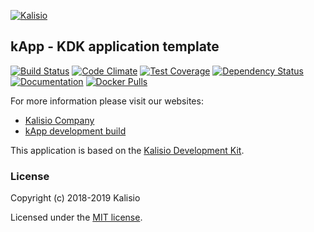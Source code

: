 [![Kalisio](https://s3.eu-central-1.amazonaws.com/kalisioscope/kapp/kapp-logo-black-512x168.png)](https://kalisio.com)

## kApp - KDK application template

[![Build Status](https://travis-ci.org/kalisio/kApp.png?branch=master)](https://travis-ci.org/kalisio/kApp)
[![Code Climate](https://codeclimate.com/github/kalisio/kApp/badges/gpa.svg)](https://codeclimate.com/github/kalisio/kApp)
[![Test Coverage](https://codeclimate.com/github/kalisio/kApp/badges/coverage.svg)](https://codeclimate.com/github/kalisio/kApp/test_coverage)
[![Dependency Status](https://img.shields.io/david/kalisio/kapp.svg?style=flat-square)](https://david-dm.org/kalisio/kapp)
[![Documentation](https://img.shields.io/badge/documentation-available-brightgreen.svg)](https://kalisio.github.io/kdk/)
[![Docker Pulls](https://img.shields.io/docker/pulls/kalisio/kapp.svg?style=plastic)](https://hub.docker.com/r/kalisio/kapp/)

For more information please visit our websites:
* [Kalisio Company](https://kalisio.com/)
* [kApp development build](https://kapp.dev.kalisio.xyz/)

This application is based on the [Kalisio Development Kit](https://kalisio.github.io/kdk/).

### License

Copyright (c) 2018-2019 Kalisio

Licensed under the [MIT license](LICENSE).
